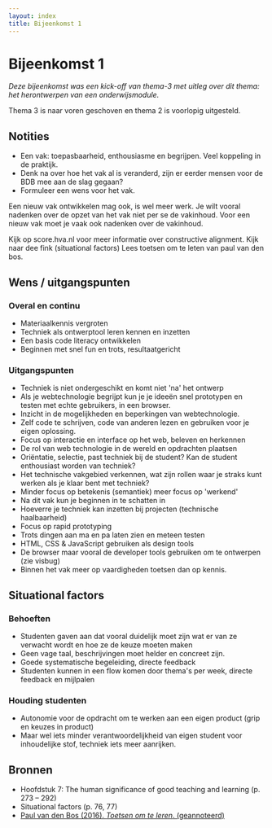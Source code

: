 ```yaml
---
layout: index
title: Bijeenkomst 1
---
```


# Bijeenkomst 1

*Deze bijeenkomst was een kick-off van thema-3 met uitleg over dit thema: het herontwerpen van een onderwijsmodule.*

Thema 3 is naar voren geschoven en thema 2 is voorlopig uitgesteld.

## Notities

* Een vak: toepasbaarheid, enthousiasme en begrijpen. Veel koppeling in de praktijk.
* Denk na over hoe het vak al is veranderd, zijn er eerder mensen voor de BDB mee aan de slag gegaan?
* Formuleer een wens voor het vak.

Een nieuw vak ontwikkelen mag ook, is wel meer werk. Je wilt vooral nadenken over de opzet van het vak niet per se de vakinhoud. Voor een nieuw vak moet je vaak ook nadenken over de vakinhoud.

Kijk op score.hva.nl voor meer informatie over constructive alignment.
Kijk naar dee fink (situational factors) Lees toetsen om te leten van paul van den bos.

## Wens / uitgangspunten

### Overal en continu
* Materiaalkennis vergroten
* Techniek als ontwerptool leren kennen en inzetten
* Een basis code literacy ontwikkelen
* Beginnen met snel fun en trots, resultaatgericht

### Uitgangspunten
* Techniek is niet ondergeschikt en komt niet 'na' het ontwerp
* Als je webtechnologie begrijpt kun je je ideeën snel prototypen en testen met echte gebruikers, in een browser.
* Inzicht in de mogelijkheden en beperkingen van webtechnologie.
* Zelf code te schrijven, code van anderen lezen en gebruiken voor je eigen oplossing.
* Focus op interactie en interface op het web, beleven en herkennen
* De rol van web technologie in de wereld en opdrachten plaatsen
* Oriëntatie, selectie, past techniek bij de student? Kan de student enthousiast worden van techniek?
* Het technische vakgebied verkennen, wat zijn rollen waar je straks kunt werken als je klaar bent met techniek?
* Minder focus op betekenis (semantiek) meer focus op 'werkend'
* Na dit vak kun je beginnen in te schatten in
* Hoeverre je techniek kan inzetten bij projecten (technische haalbaarheid)
* Focus op rapid prototyping
* Trots dingen aan ma en pa laten zien en meteen testen
* HTML, CSS & JavaScript gebruiken als design tools
* De browser maar vooral de developer tools gebruiken om te ontwerpen (zie visbug)
* Binnen het vak meer op vaardigheden toetsen dan op kennis.

## Situational factors

### Behoeften
* Studenten gaven aan dat vooral duidelijk moet zijn wat er van ze verwacht wordt en hoe ze de keuze moeten maken
* Geen vage taal, beschrijvingen moet helder en concreet zijn.
* Goede systematische begeleiding, directe feedback
* Studenten kunnen in een flow komen door thema's per week, directe feedback en mijlpalen

### Houding studenten
* Autonomie voor de opdracht om te werken aan een eigen product (grip en keuzes in product)
* Maar wel iets minder verantwoordelijkheid van eigen student voor inhoudelijke stof, techniek iets meer aanrijken.


## Bronnen
* Hoofdstuk 7: The human significance of good teaching and learning (p. 273 – 292)
* Situational factors (p. 76, 77)
* [Paul van den Bos (2016). *Toetsen om te leren*. (geannoteerd)][bos] 

[bos]: /../aantekeningen/toetsen-om-te-leren.pdf
